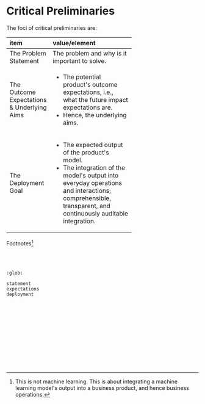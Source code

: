 <br>

# Critical Preliminaries

The foci of critical preliminaries are:

<table style="width: 65%; text-align: left;">
    <colgroup>
        <col span="1" style="width: 25%;">
        <col span="1" style="width: 71.25%;">
    </colgroup>
    <thead>
        <tr><th>item</th><th>value/element</th></tr>
    </thead>
    <tr>
        <td>The Problem Statement</td>
        <td>The problem and why is it important to solve.</td>
    </tr>
    <tr>
        <td>The Outcome Expectations & Underlying Aims</td>
        <td>
            <ul><li>The potential product's outcome expectations, i.e., what the future impact expectations are.</li>
                <li>Hence, the underlying aims.</li></ul>
        </td>
    </tr>
    <tr>
        <td>The Deployment Goal</td>
        <td>
            <ul><li>The expected output of the product's model.</li>
                <li>The integration of the model's output into everyday operations and interactions; comprehensible, transparent, and continuously auditable integration.</li></ul></td>
    </tr>
</table>

Footnotes[^deployment]

<br>
<br>

```{toctree}
:glob:

statement
expectations
deployment
```

<br>
<br>

<br>
<br>

<br>
<br>

<br>
<br>

[^deployment]: This is not machine learning.  This is about integrating a machine learning model's output into a business product, and hence business operations.

<br>
<br>
